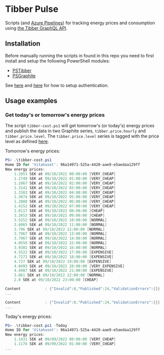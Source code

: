 # Tibber Pulse

Scripts (and [Azure Pipelines](https://dev.azure.com/stefanes/tibber-pulse/_build)) for tracking energy prices and consumption using [the Tibber GraphQL API](https://developer.tibber.com/docs/reference).

## Installation

Before manually running the scripts in found in this repo you need to first install and setup the following PowerShell modules:

* [PSTibber](https://github.com/stefanes/PSTibber)
* [PSGraphite](https://github.com/stefanes/PSGraphite)

See [here](https://github.com/stefanes/PSTibber#authentication) and [here](https://github.com/stefanes/PSGraphite#authentication) for how to setup authentication.

## Usage examples

### Get today's or tomorrow's energy prices

The script `tibber-cost.ps1` will get tomorrow's (or today's) energy prices and publish the data in two Graphite series, `tibber.price.hourly` and `tibber.price.level`. The `tibber.price.level` series is tagged with the price level as defined [here](https://developer.tibber.com/docs/reference#pricelevel).

Tomorrow's energy prices:

```powershell
PS> .\tibber-cost.ps1
Home ID for 'Vitahuset': 96a14971-525a-4420-aae9-e5aedaa129ff
New energy prices:
    1.2851 SEK at 09/10/2022 00:00:00 [VERY_CHEAP]
    1.2748 SEK at 09/10/2022 01:00:00 [VERY_CHEAP]
    1.2867 SEK at 09/10/2022 02:00:00 [VERY_CHEAP]
    1.3141 SEK at 09/10/2022 03:00:00 [VERY_CHEAP]
    1.3383 SEK at 09/10/2022 04:00:00 [VERY_CHEAP]
    1.3874 SEK at 09/10/2022 05:00:00 [VERY_CHEAP]
    1.2088 SEK at 09/10/2022 06:00:00 [VERY_CHEAP]
    1.4152 SEK at 09/10/2022 07:00:00 [VERY_CHEAP]
    2.6117 SEK at 09/10/2022 08:00:00 [CHEAP]
    3.2653 SEK at 09/10/2022 09:00:00 [CHEAP]
    3.5252 SEK at 09/10/2022 10:00:00 [NORMAL]
    3.6865 SEK at 09/10/2022 11:00:00 [NORMAL]
    3.796 SEK at 09/10/2022 12:00:00 [NORMAL]
    3.7967 SEK at 09/10/2022 13:00:00 [NORMAL]
    3.7967 SEK at 09/10/2022 14:00:00 [NORMAL]
    4.0556 SEK at 09/10/2022 15:00:00 [NORMAL]
    3.9302 SEK at 09/10/2022 16:00:00 [NORMAL]
    4.5522 SEK at 09/10/2022 17:00:00 [EXPENSIVE]
    4.7272 SEK at 09/10/2022 18:00:00 [EXPENSIVE]
    4.727 SEK at 09/10/2022 19:00:00 [EXPENSIVE]
    4.8493 SEK at 09/10/2022 20:00:00 [VERY_EXPENSIVE]
    4.4987 SEK at 09/10/2022 21:00:00 [EXPENSIVE]
    3.861 SEK at 09/10/2022 22:00:00 [NORMAL]
    2.8 SEK at 09/10/2022 23:00:00 [CHEAP]

Content           : {"Invalid":0,"Published":24,"ValidationErrors":{}}
...

Content           : {"Invalid":0,"Published":24,"ValidationErrors":{}}
...
```

Today's energy prices:

```powershell
PS> .\tibber-cost.ps1 -Today
Home ID for 'Vitahuset': 96a14971-525a-4420-aae9-e5aedaa129ff
New energy prices:
    1.1431 SEK at 09/09/2022 00:00:00 [VERY_CHEAP]
    1.1176 SEK at 09/09/2022 01:00:00 [VERY_CHEAP]
...
```
